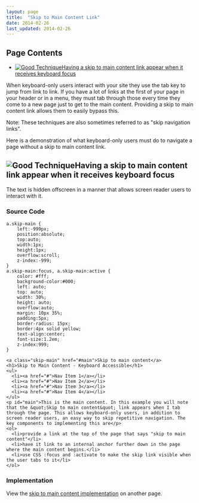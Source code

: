 ```yaml
---
layout: page
title:  "Skip to Main Content Link"
date: 2014-02-26
last_updated: 2014-02-26
---
```


Page Contents
-------------

-   [![Good Technique](images/checkmark-small.png "Good Technique")Having a skip to main content link appear when it receives keyboard focus](#1)

When keyboard-only users interact with your site they use the tab key to jump from link to link. If you have a lot of links at the first of your page in your header or in a menu, they must tab through those every time they come to a new page just to get to the main content. Providing a skip to main content link allows them to easily bypass this.

Note: These techniques are also sometimes referred to as "skip navigation links".

Here is a demonstration of what keyboard-only users must do to navigate a page without a skip to main content link.

![Good Technique](images/checkmark-small.png "Good Technique")Having a skip to main content link appear when it receives keyboard focus
---------------------------------------------------------------------------------------------------------------------------------------

The text is hidden offscreen in a manner that allows screen reader users to interact with it.

### Source Code

``` {.code}
a.skip-main {
    left:-999px;
    position:absolute;
    top:auto;
    width:1px;
    height:1px;
    overflow:scroll;
    z-index:-999;
}
a.skip-main:focus, a.skip-main:active {
    color: #fff;
    background-color:#000;
    left: auto;
    top: auto;
    width: 30%;
    height: auto;
    overflow:auto;
    margin: 10px 35%;
    padding:5px;
    border-radius: 15px;
    border:4px solid yellow;
    text-align:center;
    font-size:1.2em;
    z-index:999;
}
            
<a class="skip-main" href="#main">Skip to main content</a>
<h1>Skip to Main Content - Keyboard Accessible</h1>
<ul>
  <li><a href="#">Nav Item 1</a></li>
  <li><a href="#">Nav Item 2</a></li>
  <li><a href="#">Nav Item 3</a></li>
  <li><a href="#">Nav Item 4</a></li>
</ul>
<p id="main">This is the main content. In this example you will note that the &quot;Skip to main content&quot; link appears when I tab through the page. This allows keyboard-only users, in addition to screen reader users, an easy way to skip repetitive navigation. The key components to implementing this are</p>
<ol>
  <li>provide a link at the top of the page that says "skip to main content"</li>
  <li>have it link to an internal anchor further down in the page where the main content begins.</li>
  <li>use CSS :focus and :activate to make the skip link visible when the user tabs to it</li>
</ol>
```

### Implementation

View the [skip to main content implementation](http://accessibility.oit.ncsu.edu/training/accessibility-handbook/skip-to-main-content-keyboard-accessible.html) on another page.
